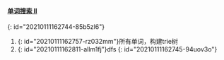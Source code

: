 #### [单词搜索 II](https://leetcode-cn.com/problems/word-search-ii/)
{: id="20210111162744-85b5zl6"}

1. {: id="20210111162757-rz032mm"}所有单词，构建trie树
2. {: id="20210111162811-allm1fj"}dfs
{: id="20210111162745-94uov3o"}
